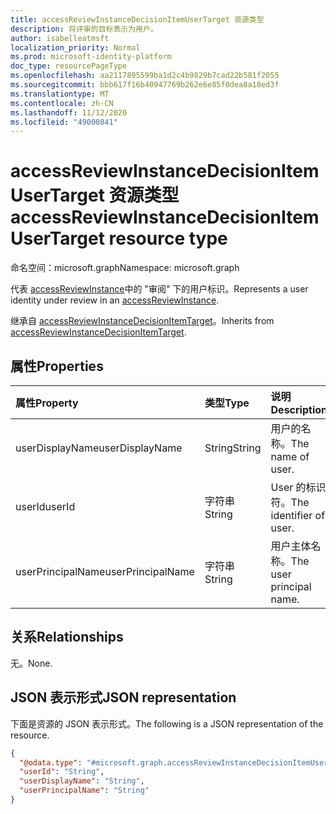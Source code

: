 ```yaml
---
title: accessReviewInstanceDecisionItemUserTarget 资源类型
description: 将评审的目标表示为用户。
author: isabelleatmsft
localization_priority: Normal
ms.prod: microsoft-identity-platform
doc_type: resourcePageType
ms.openlocfilehash: aa2117895599ba1d2c4b9829b7cad22b581f2055
ms.sourcegitcommit: bbb617f16b40947769b262e6e85f0dea8a18ed3f
ms.translationtype: MT
ms.contentlocale: zh-CN
ms.lasthandoff: 11/12/2020
ms.locfileid: "49000841"
---
```

# <a name="accessreviewinstancedecisionitemusertarget-resource-type"></a><span data-ttu-id="d8b41-103">accessReviewInstanceDecisionItemUserTarget 资源类型</span><span class="sxs-lookup"><span data-stu-id="d8b41-103">accessReviewInstanceDecisionItemUserTarget resource type</span></span>

<span data-ttu-id="d8b41-104">命名空间：microsoft.graph</span><span class="sxs-lookup"><span data-stu-id="d8b41-104">Namespace: microsoft.graph</span></span>

<span data-ttu-id="d8b41-105">代表 [accessReviewInstance](accessreviewinstance.md)中的 "审阅" 下的用户标识。</span><span class="sxs-lookup"><span data-stu-id="d8b41-105">Represents a user identity under review in an [accessReviewInstance](accessreviewinstance.md).</span></span>

<span data-ttu-id="d8b41-106">继承自 [accessReviewInstanceDecisionItemTarget](../resources/accessreviewinstancedecisionitemtarget.md)。</span><span class="sxs-lookup"><span data-stu-id="d8b41-106">Inherits from [accessReviewInstanceDecisionItemTarget](../resources/accessreviewinstancedecisionitemtarget.md).</span></span>

## <a name="properties"></a><span data-ttu-id="d8b41-107">属性</span><span class="sxs-lookup"><span data-stu-id="d8b41-107">Properties</span></span>
|<span data-ttu-id="d8b41-108">属性</span><span class="sxs-lookup"><span data-stu-id="d8b41-108">Property</span></span>|<span data-ttu-id="d8b41-109">类型</span><span class="sxs-lookup"><span data-stu-id="d8b41-109">Type</span></span>|<span data-ttu-id="d8b41-110">说明</span><span class="sxs-lookup"><span data-stu-id="d8b41-110">Description</span></span>|
|:---|:---|:---|
| <span data-ttu-id="d8b41-111">userDisplayName</span><span class="sxs-lookup"><span data-stu-id="d8b41-111">userDisplayName</span></span> | <span data-ttu-id="d8b41-112">String</span><span class="sxs-lookup"><span data-stu-id="d8b41-112">String</span></span> | <span data-ttu-id="d8b41-113">用户的名称。</span><span class="sxs-lookup"><span data-stu-id="d8b41-113">The name of user.</span></span> |
| <span data-ttu-id="d8b41-114">userId</span><span class="sxs-lookup"><span data-stu-id="d8b41-114">userId</span></span> | <span data-ttu-id="d8b41-115">字符串</span><span class="sxs-lookup"><span data-stu-id="d8b41-115">String</span></span> | <span data-ttu-id="d8b41-116">User 的标识符。</span><span class="sxs-lookup"><span data-stu-id="d8b41-116">The identifier of user.</span></span> |
| <span data-ttu-id="d8b41-117">userPrincipalName</span><span class="sxs-lookup"><span data-stu-id="d8b41-117">userPrincipalName</span></span> | <span data-ttu-id="d8b41-118">字符串</span><span class="sxs-lookup"><span data-stu-id="d8b41-118">String</span></span> | <span data-ttu-id="d8b41-119">用户主体名称。</span><span class="sxs-lookup"><span data-stu-id="d8b41-119">The user principal name.</span></span> |

## <a name="relationships"></a><span data-ttu-id="d8b41-120">关系</span><span class="sxs-lookup"><span data-stu-id="d8b41-120">Relationships</span></span>
<span data-ttu-id="d8b41-121">无。</span><span class="sxs-lookup"><span data-stu-id="d8b41-121">None.</span></span>

## <a name="json-representation"></a><span data-ttu-id="d8b41-122">JSON 表示形式</span><span class="sxs-lookup"><span data-stu-id="d8b41-122">JSON representation</span></span>
<span data-ttu-id="d8b41-123">下面是资源的 JSON 表示形式。</span><span class="sxs-lookup"><span data-stu-id="d8b41-123">The following is a JSON representation of the resource.</span></span>
<!-- {
  "blockType": "resource",
  "@odata.type": "microsoft.graph.accessReviewInstanceDecisionItemUserTarget"
}
-->
``` json
{
  "@odata.type": "#microsoft.graph.accessReviewInstanceDecisionItemUserTarget",
  "userId": "String",
  "userDisplayName": "String",
  "userPrincipalName": "String"
}
```
